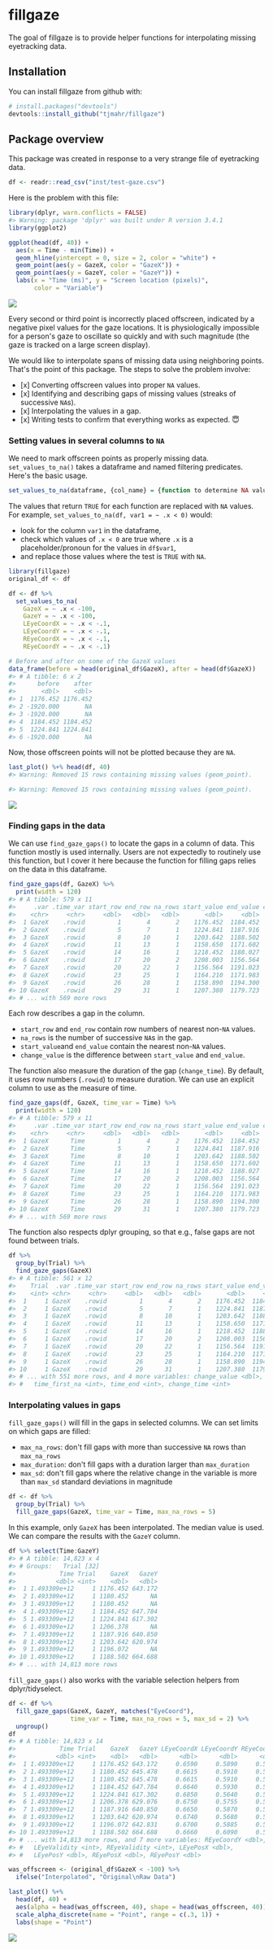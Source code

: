 
<!-- README.md is generated from README.Rmd. Please edit that file -->
fillgaze
========

The goal of fillgaze is to provide helper functions for interpolating missing eyetracking data.

Installation
------------

You can install fillgaze from github with:

``` r
# install.packages("devtools")
devtools::install_github("tjmahr/fillgaze")
```

Package overview
----------------

This package was created in response to a very strange file of eyetracking data.

``` r
df <- readr::read_csv("inst/test-gaze.csv")
```

Here is the problem with this file:

``` r
library(dplyr, warn.conflicts = FALSE)
#> Warning: package 'dplyr' was built under R version 3.4.1
library(ggplot2)

ggplot(head(df, 40)) + 
  aes(x = Time - min(Time)) + 
  geom_hline(yintercept = 0, size = 2, color = "white") + 
  geom_point(aes(y = GazeX, color = "GazeX")) +
  geom_point(aes(y = GazeY, color = "GazeY")) + 
  labs(x = "Time (ms)", y = "Screen location (pixels)", 
       color = "Variable")
```

![](fig/README-original%20data-1.png)

Every second or third point is incorrectly placed offscreen, indicated by a negative pixel values for the gaze locations. It is physiologically impossible for a person's gaze to oscillate so quickly and with such magnitude (the gaze is tracked on a large screen display).

We would like to interpolate spans of missing data using neighboring points. That's the point of this package. The steps to solve the problem involve:

-   \[x\] Converting offscreen values into proper `NA` values.
-   \[x\] Identifying and describing gaps of missing values (streaks of successive `NA`s).
-   \[x\] Interpolating the values in a gap.
-   \[x\] Writing tests to confirm that everything works as expected. :innocent:

### Setting values in several columns to `NA`

We need to mark offscreen points as properly missing data. `set_values_to_na()` takes a dataframe and named filtering predicates. Here's the basic usage.

``` r
set_values_to_na(dataframe, {col_name} = {function to determine NA values})
```

The values that return `TRUE` for each function are replaced with `NA` values. For example, `set_values_to_na(df, var1 = ~ .x < 0)` would:

-   look for the column `var1` in the dataframe,
-   check which values of `.x < 0` are true where `.x` is a placeholder/pronoun for the values in `df$var1`,
-   and replace those values where the test is `TRUE` with `NA`.

``` r
library(fillgaze)
original_df <- df

df <- df %>% 
  set_values_to_na(
    GazeX = ~ .x < -100, 
    GazeY = ~ .x < -100, 
    LEyeCoordX = ~ .x < -.1, 
    LEyeCoordY = ~ .x < -.1,
    REyeCoordX = ~ .x < -.1, 
    REyeCoordY = ~ .x < -.1)

# Before and after on some of the GazeX values
data_frame(before = head(original_df$GazeX), after = head(df$GazeX))
#> # A tibble: 6 x 2
#>      before    after
#>       <dbl>    <dbl>
#> 1  1176.452 1176.452
#> 2 -1920.000       NA
#> 3 -1920.000       NA
#> 4  1184.452 1184.452
#> 5  1224.841 1224.841
#> 6 -1920.000       NA
```

Now, those offscreen points will not be plotted because they are `NA`.

``` r
last_plot() %+% head(df, 40)
#> Warning: Removed 15 rows containing missing values (geom_point).

#> Warning: Removed 15 rows containing missing values (geom_point).
```

![](fig/README-trimmed%20data-1.png)

### Finding gaps in the data

We can use `find_gaze_gaps()` to locate the gaps in a column of data. This function mostly is used internally. Users are not expectedly to routinely use this function, but I cover it here because the function for filling gaps relies on the data in this dataframe.

``` r
find_gaze_gaps(df, GazeX) %>% 
  print(width = 120)
#> # A tibble: 579 x 11
#>     .var .time_var start_row end_row na_rows start_value end_value change_value time_first_na time_end change_time
#>    <chr>     <chr>     <dbl>   <dbl>   <dbl>       <dbl>     <dbl>        <dbl>         <int>    <int>       <int>
#>  1 GazeX    .rowid         1       4       2    1176.452  1184.452        8.000             2        4           2
#>  2 GazeX    .rowid         5       7       1    1224.841  1187.916      -36.925             6        7           1
#>  3 GazeX    .rowid         8      10       1    1203.642  1188.502      -15.140             9       10           1
#>  4 GazeX    .rowid        11      13       1    1158.650  1171.602       12.952            12       13           1
#>  5 GazeX    .rowid        14      16       1    1218.452  1188.027      -30.425            15       16           1
#>  6 GazeX    .rowid        17      20       2    1208.003  1156.564      -51.439            18       20           2
#>  7 GazeX    .rowid        20      22       1    1156.564  1191.023       34.459            21       22           1
#>  8 GazeX    .rowid        23      25       1    1164.210  1171.983        7.773            24       25           1
#>  9 GazeX    .rowid        26      28       1    1158.890  1194.300       35.410            27       28           1
#> 10 GazeX    .rowid        29      31       1    1207.380  1179.723      -27.657            30       31           1
#> # ... with 569 more rows
```

Each row describes a gap in the column.

-   `start_row` and `end_row` contain row numbers of nearest non-`NA` values.
-   `na_rows` is the number of successive `NA`s in the gap.
-   `start_value`and `end_value` contain the nearest non-`NA` values.
-   `change_value` is the difference between `start_value` and `end_value`.

The function also measure the duration of the gap (`change_time`). By default, it uses row numbers (`.rowid`) to measure duration. We can use an explicit column to use as the measure of time.

``` r
find_gaze_gaps(df, GazeX, time_var = Time) %>% 
  print(width = 120)
#> # A tibble: 579 x 11
#>     .var .time_var start_row end_row na_rows start_value end_value change_value time_first_na     time_end change_time
#>    <chr>     <chr>     <dbl>   <dbl>   <dbl>       <dbl>     <dbl>        <dbl>         <dbl>        <dbl>       <dbl>
#>  1 GazeX      Time         1       4       2    1176.452  1184.452        8.000  1.493309e+12 1.493309e+12    33.33179
#>  2 GazeX      Time         5       7       1    1224.841  1187.916      -36.925  1.493309e+12 1.493309e+12    16.66602
#>  3 GazeX      Time         8      10       1    1203.642  1188.502      -15.140  1.493309e+12 1.493309e+12    16.66602
#>  4 GazeX      Time        11      13       1    1158.650  1171.602       12.952  1.493309e+12 1.493309e+12    16.66602
#>  5 GazeX      Time        14      16       1    1218.452  1188.027      -30.425  1.493309e+12 1.493309e+12    16.66602
#>  6 GazeX      Time        17      20       2    1208.003  1156.564      -51.439  1.493309e+12 1.493309e+12    20.12305
#>  7 GazeX      Time        20      22       1    1156.564  1191.023       34.459  1.493309e+12 1.493309e+12    16.66577
#>  8 GazeX      Time        23      25       1    1164.210  1171.983        7.773  1.493309e+12 1.493309e+12    16.66602
#>  9 GazeX      Time        26      28       1    1158.890  1194.300       35.410  1.493309e+12 1.493309e+12    16.66602
#> 10 GazeX      Time        29      31       1    1207.380  1179.723      -27.657  1.493309e+12 1.493309e+12    16.66577
#> # ... with 569 more rows
```

The function also respects dplyr grouping, so that e.g., false gaps are not found between trials.

``` r
df %>% 
  group_by(Trial) %>% 
  find_gaze_gaps(GazeX)
#> # A tibble: 561 x 12
#>    Trial  .var .time_var start_row end_row na_rows start_value end_value
#>    <int> <chr>     <chr>     <dbl>   <dbl>   <dbl>       <dbl>     <dbl>
#>  1     1 GazeX    .rowid         1       4       2    1176.452  1184.452
#>  2     1 GazeX    .rowid         5       7       1    1224.841  1187.916
#>  3     1 GazeX    .rowid         8      10       1    1203.642  1188.502
#>  4     1 GazeX    .rowid        11      13       1    1158.650  1171.602
#>  5     1 GazeX    .rowid        14      16       1    1218.452  1188.027
#>  6     1 GazeX    .rowid        17      20       2    1208.003  1156.564
#>  7     1 GazeX    .rowid        20      22       1    1156.564  1191.023
#>  8     1 GazeX    .rowid        23      25       1    1164.210  1171.983
#>  9     1 GazeX    .rowid        26      28       1    1158.890  1194.300
#> 10     1 GazeX    .rowid        29      31       1    1207.380  1179.723
#> # ... with 551 more rows, and 4 more variables: change_value <dbl>,
#> #   time_first_na <int>, time_end <int>, change_time <int>
```

### Interpolating values in gaps

`fill_gaze_gaps()` will fill in the gaps in selected columns. We can set limits on which gaps are filled:

-   `max_na_rows`: don't fill gaps with more than successive `NA` rows than `max_na_rows`
-   `max_duration`: don't fill gaps with a duration larger than `max_duration`
-   `max_sd`: don't fill gaps where the relative change in the variable is more than `max_sd` standard deviations in magnitude

``` r
df <- df %>% 
  group_by(Trial) %>% 
  fill_gaze_gaps(GazeX, time_var = Time, max_na_rows = 5)
```

In this example, only `GazeX` has been interpolated. The median value is used. We can compare the results with the `GazeY` column.

``` r
df %>% select(Time:GazeY)
#> # A tibble: 14,823 x 4
#> # Groups:   Trial [32]
#>            Time Trial    GazeX   GazeY
#>           <dbl> <int>    <dbl>   <dbl>
#>  1 1.493309e+12     1 1176.452 643.172
#>  2 1.493309e+12     1 1180.452      NA
#>  3 1.493309e+12     1 1180.452      NA
#>  4 1.493309e+12     1 1184.452 647.784
#>  5 1.493309e+12     1 1224.841 617.302
#>  6 1.493309e+12     1 1206.378      NA
#>  7 1.493309e+12     1 1187.916 640.850
#>  8 1.493309e+12     1 1203.642 620.974
#>  9 1.493309e+12     1 1196.072      NA
#> 10 1.493309e+12     1 1188.502 664.688
#> # ... with 14,813 more rows
```

`fill_gaze_gaps()` also works with the variable selection helpers from dplyr/tidyselect.

``` r
df <- df %>% 
  fill_gaze_gaps(GazeX, GazeY, matches("EyeCoord"), 
                 time_var = Time, max_na_rows = 5, max_sd = 2) %>% 
  ungroup()
df
#> # A tibble: 14,823 x 14
#>            Time Trial    GazeX   GazeY LEyeCoordX LEyeCoordY REyeCoordX
#>           <dbl> <int>    <dbl>   <dbl>      <dbl>      <dbl>      <dbl>
#>  1 1.493309e+12     1 1176.452 643.172     0.6590     0.5890     0.5660
#>  2 1.493309e+12     1 1180.452 645.478     0.6615     0.5910     0.5680
#>  3 1.493309e+12     1 1180.452 645.478     0.6615     0.5910     0.5680
#>  4 1.493309e+12     1 1184.452 647.784     0.6640     0.5930     0.5700
#>  5 1.493309e+12     1 1224.841 617.302     0.6850     0.5640     0.5910
#>  6 1.493309e+12     1 1206.378 629.076     0.6750     0.5755     0.5815
#>  7 1.493309e+12     1 1187.916 640.850     0.6650     0.5870     0.5720
#>  8 1.493309e+12     1 1203.642 620.974     0.6740     0.5680     0.5800
#>  9 1.493309e+12     1 1196.072 642.831     0.6700     0.5885     0.5760
#> 10 1.493309e+12     1 1188.502 664.688     0.6660     0.6090     0.5720
#> # ... with 14,813 more rows, and 7 more variables: REyeCoordY <dbl>,
#> #   LEyeValidity <int>, REyeValidity <int>, LEyePosX <dbl>,
#> #   LEyePosY <dbl>, REyePosX <dbl>, REyePosY <dbl>
```

``` r
was_offscreen <- (original_df$GazeX < -100) %>% 
  ifelse("Interpolated", "Original\nRaw Data")

last_plot() %+% 
  head(df, 40) + 
  aes(alpha = head(was_offscreen, 40), shape = head(was_offscreen, 40)) + 
  scale_alpha_discrete(name = "Point", range = c(.3, 1)) + 
  labs(shape = "Point")
```

![](fig/README-interpolated-1.png)
